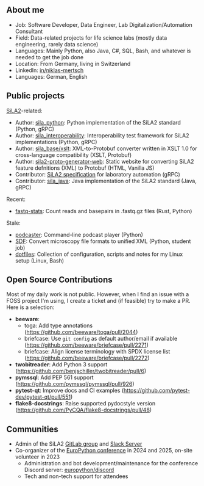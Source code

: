 ## About me

* Job: Software Developer, Data Engineer, Lab Digitalization/Automation Consultant
* Field: Data-related projects for life science labs (mostly data engineering, rarely data science)
* Languages: Mainly Python, also Java, C#, SQL, Bash, and whatever is needed to get the job done
* Location: From Germany, living in Switzerland
* LinkedIn: [in/niklas-mertsch](https://linkedin.com/in/niklas-mertsch)
* Languages: German, English

## Public projects

[SiLA2](https://sila-standard.com/)-related:

* Author: [sila_python](https://gitlab.com/SiLA2/sila_python): Python implementation of the SiLA2 standard (Python, gRPC)
* Author: [sila_interoperability](https://gitlab.com/SiLA2/sila_interoperability): Interoperability test framework for SiLA2 implementations (Python, gRPC)
* Author: [sila_base/xslt](https://gitlab.com/SiLA2/sila_base/-/tree/master/xslt): XML-to-Protobuf converter written in XSLT 1.0 for cross-language compatibility (XSLT, Protobuf)
* Author: [sila2-proto-generator-web](https://gitlab.com/NMertsch/sila2-proto-generator-web): Static website for converting SiLA2 feature defnitions (XML) to Protobuf (HTML, Vanilla JS)
* Contributor: [SiLA2 specification](https://sila-standard.com/standards/) for laboratory automation (gRPC)
* Contributor: [sila_java](https://gitlab.com/SiLA2/sila_java): Java implementation of the SiLA2 standard (Java, gRPC)

Recent:

* [fastq-stats](https://gitlab.com/NMertsch/fastq-stats): Count reads and basepairs in .fastq.gz files (Rust, Python)

Stale:

* [podcaster](https://github.com/NMertsch/podcaster): Command-line podcast player (Python)
* [SDF](https://gitlab.gwdg.de/sdf-project/SDF): Convert microscopy file formats to unified XML (Python, student job)
* [dotfiles](https://github.com/NMertsch/dotfiles): Collection of configuration, scripts and notes for my Linux setup (Linux, Bash)

## Open Source Contributions

Most of my daily work is not public.
However, when I find an issue with a FOSS project I'm using, I create a ticket and (if feasible) try to make a PR. Here is a selection:

* **beeware**:
    * toga: Add type annotations (https://github.com/beeware/toga/pull/2044)
    * briefcase: Use `git config` as default author/email if available (https://github.com/beeware/briefcase/pull/2271)
    * briefcase: Align license terminology with SPDX license list (https://github.com/beeware/briefcase/pull/2272)
* **twobitreader**: Add Python 3 support (https://github.com/benjschiller/twobitreader/pull/6)
* **pymssql**: Add PEP 561 support (https://github.com/pymssql/pymssql/pull/926)
* **pytest-qt**: Improve docs and CI examples (https://github.com/pytest-dev/pytest-qt/pull/551)
* **flake8-docstrings**: Raise supported pydocstyle version (https://github.com/PyCQA/flake8-docstrings/pull/48)

## Communities

* Admin of the SiLA2 [GitLab group](https://gitlab.com/SiLA2/) and [Slack Server](https://sila-standard.org/slack)
* Co-organizer of the [EuroPython conference](https://europython.eu) in 2024 and 2025, on-site volunteer in 2023
  * Administration and bot development/maintenance for the conference Discord server: [europython/discord](https://github.com/europython/discord)
  * Tech and non-tech support for attendees
